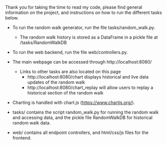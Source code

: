 Thank you for taking the time to read my code, please find general information on the project,
and instructions on how to run the different tasks below.

* To run the random walk generator, run the file tasks/random_walk.py.
  * The random walk history is stored as a DataFrame in a pickle file at /tasks/RandomWalkDB


* To run the web backend, run the file web/controllers.py.


* The main webpage can be accessed through http://localhost:8080/
  * Links to other tasks are also located on this page
    * http://localhost:8080/chart displays historical and live data updates of the random walk
    * http://localhost:8080/chart_replay will allow users to replay a historical
    section of the random walk


* Charting is handled with chart.js (https://www.chartjs.org/).


* tasks/ contains the script random_walk.py for running the random walk
and accessing data, and the pickle file RandomWalkDB for historical random walk data.


* web/ contains all endpoint controllers, and html/css/js files for the frontend.
